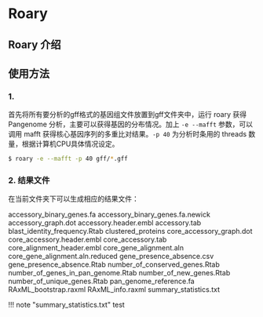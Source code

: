 # Roary

## Roary 介绍

## 使用方法

### 1.

首先将所有要分析的gff格式的基因组文件放置到gff文件夹中，运行 roary 获得 Pangenome 分析，主要可以获得基因的分布情况。加上 `-e --mafft` 参数，可以调用 mafft 获得核心基因序列的多重比对结果。`-p 40` 为分析时条用的 threads 数量，根据计算机CPU具体情况设定。

``` bash
$ roary -e --mafft -p 40 gff/*.gff
```

### 2. 结果文件

在当前文件夹下可以生成相应的结果文件：

accessory_binary_genes.fa
accessory_binary_genes.fa.newick
accessory_graph.dot
accessory.header.embl
accessory.tab
blast_identity_frequency.Rtab
clustered_proteins
core_accessory_graph.dot
core_accessory.header.embl
core_accessory.tab
core_alignment_header.embl
core_gene_alignment.aln
core_gene_alignment.aln.reduced
gene_presence_absence.csv
gene_presence_absence.Rtab
number_of_conserved_genes.Rtab
number_of_genes_in_pan_genome.Rtab
number_of_new_genes.Rtab
number_of_unique_genes.Rtab
pan_genome_reference.fa
RAxML_bootstrap.raxml
RAxML_info.raxml
summary_statistics.txt

!!! note "summary_statistics.txt"
    test
